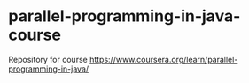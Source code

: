 # parallel-programming-in-java-course
Repository for course https://www.coursera.org/learn/parallel-programming-in-java/
